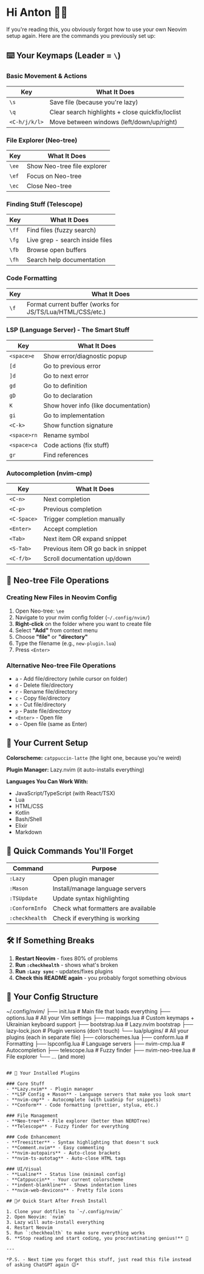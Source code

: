 # Hi Anton 🤦‍♂️

If you're reading this, you obviously forgot how to use your own Neovim setup again. Here are the commands you previously set up:

## ⌨️ Your Keymaps (Leader = `\`)

### Basic Movement & Actions
| Key | What It Does |
|-----|--------------|
| `\s` | Save file (because you're lazy) |
| `\q` | Clear search highlights + close quickfix/loclist |
| `<C-h/j/k/l>` | Move between windows (left/down/up/right) |

### File Explorer (Neo-tree)
| Key | What It Does |
|-----|--------------|
| `\ee` | Show Neo-tree file explorer |
| `\ef` | Focus on Neo-tree |
| `\ec` | Close Neo-tree |

### Finding Stuff (Telescope)
| Key | What It Does |
|-----|--------------|
| `\ff` | Find files (fuzzy search) |
| `\fg` | Live grep - search inside files |
| `\fb` | Browse open buffers |
| `\fh` | Search help documentation |

### Code Formatting
| Key | What It Does |
|-----|--------------|
| `\f` | Format current buffer (works for JS/TS/Lua/HTML/CSS/etc.) |

### LSP (Language Server) - The Smart Stuff
| Key | What It Does |
|-----|--------------|
| `<space>e` | Show error/diagnostic popup |
| `[d` | Go to previous error |
| `]d` | Go to next error |
| `gd` | Go to definition |
| `gD` | Go to declaration |
| `K` | Show hover info (like documentation) |
| `gi` | Go to implementation |
| `<C-k>` | Show function signature |
| `<space>rn` | Rename symbol |
| `<space>ca` | Code actions (fix stuff) |
| `gr` | Find references |

### Autocompletion (nvim-cmp)
| Key | What It Does |
|-----|--------------|
| `<C-n>` | Next completion |
| `<C-p>` | Previous completion |
| `<C-Space>` | Trigger completion manually |
| `<Enter>` | Accept completion |
| `<Tab>` | Next item OR expand snippet |
| `<S-Tab>` | Previous item OR go back in snippet |
| `<C-f/b>` | Scroll documentation up/down |

## 📁 Neo-tree File Operations

### Creating New Files in Neovim Config
1. Open Neo-tree: `\ee`
2. Navigate to your nvim config folder (`~/.config/nvim/`)
3. **Right-click** on the folder where you want to create file
4. Select **"Add"** from context menu
5. Choose **"file"** or **"directory"**
6. Type the filename (e.g., `new-plugin.lua`)
7. Press `<Enter>`

### Alternative Neo-tree File Operations
- `a` - Add file/directory (while cursor on folder)
- `d` - Delete file/directory
- `r` - Rename file/directory
- `c` - Copy file/directory
- `x` - Cut file/directory
- `p` - Paste file/directory
- `<Enter>` - Open file
- `o` - Open file (same as Enter)

## 🎨 Your Current Setup

**Colorscheme:** `catppuccin-latte` (the light one, because you're weird)

**Plugin Manager:** Lazy.nvim (it auto-installs everything)

**Languages You Can Work With:**
- JavaScript/TypeScript (with React/TSX)
- Lua
- HTML/CSS
- Kotlin
- Bash/Shell
- Elixir
- Markdown

## 🔧 Quick Commands You'll Forget

| Command | Purpose |
|---------|---------|
| `:Lazy` | Open plugin manager |
| `:Mason` | Install/manage language servers |
| `:TSUpdate` | Update syntax highlighting |
| `:ConformInfo` | Check what formatters are available |
| `:checkhealth` | Check if everything is working |

## 🛠️ If Something Breaks

1. **Restart Neovim** - fixes 80% of problems
2. **Run `:checkhealth`** - shows what's broken
3. **Run `:Lazy sync`** - updates/fixes plugins
4. **Check this README again** - you probably forgot something obvious

## 📁 Your Config Structure

~/.config/nvim/
├── init.lua              # Main file that loads everything
├── options.lua           # All your Vim settings
├── mappings.lua          # Custom keymaps + Ukrainian keyboard support
├── bootstrap.lua         # Lazy.nvim bootstrap
├── lazy-lock.json        # Plugin versions (don't touch)
└── lua/plugins/          # All your plugins (each in separate file)
    ├── colorschemes.lua
    ├── conform.lua       # Formatting
    ├── lspconfig.lua     # Language servers
    ├── nvim-cmp.lua      # Autocompletion
    ├── telescope.lua     # Fuzzy finder
    ├── nvim-neo-tree.lua # File explorer
    └── ... (and more)
```

## 🔌 Your Installed Plugins

### Core Stuff
- **Lazy.nvim** - Plugin manager
- **LSP Config + Mason** - Language servers that make you look smart
- **nvim-cmp** - Autocomplete (with LuaSnip for snippets)
- **Conform** - Code formatting (prettier, stylua, etc.)

### File Management
- **Neo-tree** - File explorer (better than NERDTree)
- **Telescope** - Fuzzy finder for everything

### Code Enhancement
- **Treesitter** - Syntax highlighting that doesn't suck
- **Comment.nvim** - Easy commenting
- **nvim-autopairs** - Auto-close brackets
- **nvim-ts-autotag** - Auto-close HTML tags

### UI/Visual
- **Lualine** - Status line (minimal config)
- **Catppuccin** - Your current colorscheme
- **indent-blankline** - Shows indentation lines
- **nvim-web-devicons** - Pretty file icons

## 🏃‍♂️ Quick Start After Fresh Install

1. Clone your dotfiles to `~/.config/nvim/`
2. Open Neovim: `nvim`
3. Lazy will auto-install everything
4. Restart Neovim
5. Run `:checkhealth` to make sure everything works
6. **Stop reading and start coding, you procrastinating genius!** 🚀

---

*P.S. - Next time you forget this stuff, just read this file instead of asking ChatGPT again 😉*
